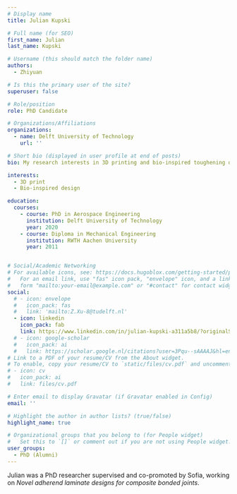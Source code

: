 ```yaml
---
# Display name
title: Julian Kupski

# Full name (for SEO)
first_name: Julian
last_name: Kupski

# Username (this should match the folder name)
authors:
  - Zhiyuan

# Is this the primary user of the site?
superuser: false

# Role/position
role: PhD Candidate

# Organizations/Affiliations
organizations:
  - name: Delft University of Technology
    url: ''

# Short bio (displayed in user profile at end of posts)
bio: My research interests in 3D printing and bio-inspired toughening designs.

interests:
  - 3D print
  - Bio-inspired design

education:
  courses:
    - course: PhD in Aerospace Engineering
      institution: Delft University of Technology
      year: 2020
    - course: Diploma in Mechanical Engineering
      institution: RWTH Aachen University
      year: 2011


# Social/Academic Networking
# For available icons, see: https://docs.hugoblox.com/getting-started/page-builder/#icons
#   For an email link, use "fas" icon pack, "envelope" icon, and a link in the
#   form "mailto:your-email@example.com" or "#contact" for contact widget.
social:
  # - icon: envelope
  #   icon_pack: fas
  #   link: 'mailto:Z.Xu-8@tudelft.nl'
  - icon: linkedin
    icon_pack: fab
    link: https://www.linkedin.com/in/julian-kupski-a311a5b8/?originalSubdomain=ch
  # - icon: google-scholar
  #   icon_pack: ai
  #   link: https://scholar.google.nl/citations?user=3Pqu--sAAAAJ&hl=en
# Link to a PDF of your resume/CV from the About widget.
# To enable, copy your resume/CV to `static/files/cv.pdf` and uncomment the lines below.
# - icon: cv
#   icon_pack: ai
#   link: files/cv.pdf

# Enter email to display Gravatar (if Gravatar enabled in Config)
email: ''

# Highlight the author in author lists? (true/false)
highlight_name: true

# Organizational groups that you belong to (for People widget)
#   Set this to `[]` or comment out if you are not using People widget.
user_groups:
  - PhD (Alumni)
---
```


Julian was a PhD researcher supervised and co-promoted by Sofia, working on *Novel adherend laminate designs for composite bonded joints*.
